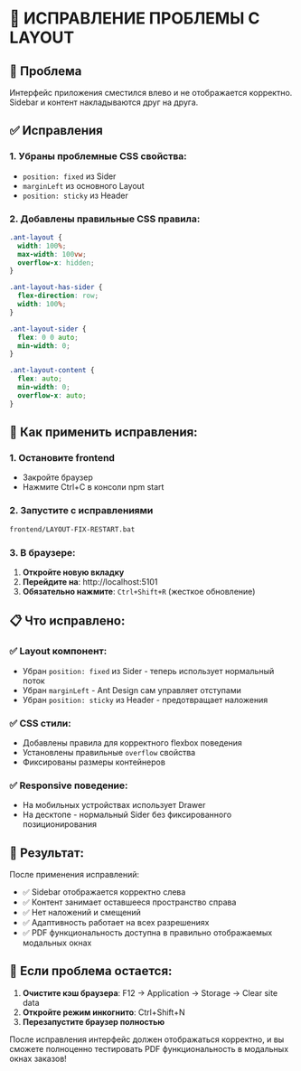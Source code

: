 # 🔧 ИСПРАВЛЕНИЕ ПРОБЛЕМЫ С LAYOUT

## 🚨 Проблема
Интерфейс приложения сместился влево и не отображается корректно. Sidebar и контент накладываются друг на друга.

## ✅ Исправления

### 1. Убраны проблемные CSS свойства:
- `position: fixed` из Sider 
- `marginLeft` из основного Layout
- `position: sticky` из Header

### 2. Добавлены правильные CSS правила:
```css
.ant-layout {
  width: 100%;
  max-width: 100vw;
  overflow-x: hidden;
}

.ant-layout-has-sider {
  flex-direction: row;
  width: 100%;
}

.ant-layout-sider {
  flex: 0 0 auto;
  min-width: 0;
}

.ant-layout-content {
  flex: auto;
  min-width: 0;
  overflow-x: auto;
}
```

## 🚀 Как применить исправления:

### 1. Остановите frontend
- Закройте браузер
- Нажмите Ctrl+C в консоли npm start

### 2. Запустите с исправлениями
```bash
frontend/LAYOUT-FIX-RESTART.bat
```

### 3. В браузере:
1. **Откройте новую вкладку**
2. **Перейдите на**: http://localhost:5101
3. **Обязательно нажмите**: `Ctrl+Shift+R` (жесткое обновление)

## 📋 Что исправлено:

### ✅ Layout компонент:
- Убран `position: fixed` из Sider - теперь использует нормальный поток
- Убран `marginLeft` - Ant Design сам управляет отступами
- Убран `position: sticky` из Header - предотвращает наложения

### ✅ CSS стили:
- Добавлены правила для корректного flexbox поведения
- Установлены правильные `overflow` свойства
- Фиксированы размеры контейнеров

### ✅ Responsive поведение:
- На мобильных устройствах использует Drawer
- На десктопе - нормальный Sider без фиксированного позиционирования

## 🎯 Результат:

После применения исправлений:
- ✅ Sidebar отображается корректно слева
- ✅ Контент занимает оставшееся пространство справа
- ✅ Нет наложений и смещений
- ✅ Адаптивность работает на всех разрешениях
- ✅ PDF функциональность доступна в правильно отображаемых модальных окнах

## 🔄 Если проблема остается:

1. **Очистите кэш браузера**: F12 → Application → Storage → Clear site data
2. **Откройте режим инкогнито**: Ctrl+Shift+N
3. **Перезапустите браузер полностью**

После исправления интерфейс должен отображаться корректно, и вы сможете полноценно тестировать PDF функциональность в модальных окнах заказов!